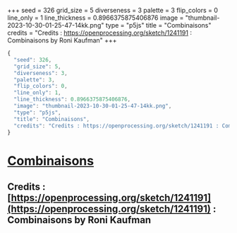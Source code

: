 +++
seed = 326
grid_size = 5
diverseness = 3
palette = 3
flip_colors = 0
line_only = 1
line_thickness = 0.8966375875406876
image = "thumbnail-2023-10-30-01-25-47-14kk.png"
type = "p5js"
title = "Combinaisons"
credits = "Credits : https://openprocessing.org/sketch/1241191 : Combinaisons by Roni Kaufman"
+++




~~~javascript
{
  "seed": 326,
  "grid_size": 5,
  "diverseness": 3,
  "palette": 3,
  "flip_colors": 0,
  "line_only": 1,
  "line_thickness": 0.8966375875406876,
  "image": "thumbnail-2023-10-30-01-25-47-14kk.png",
  "type": "p5js",
  "title": "Combinaisons",
  "credits": "Credits : https://openprocessing.org/sketch/1241191 : Combinaisons by Roni Kaufman"
}
~~~



# [Combinaisons](https://openprocessing.org/sketch/2065396)

## Credits : [https://openprocessing.org/sketch/1241191](https://openprocessing.org/sketch/1241191) : Combinaisons by Roni Kaufman 

